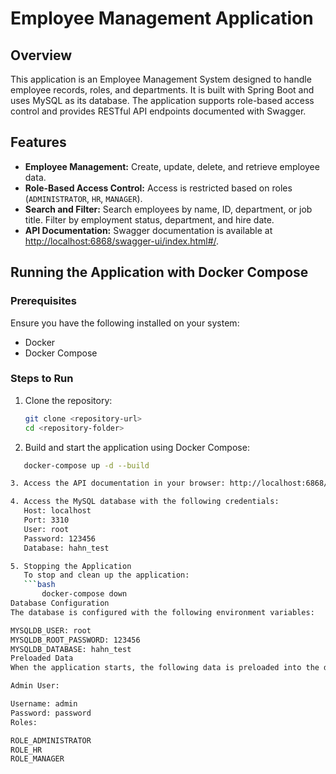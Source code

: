 # Employee Management Application

## Overview
This application is an Employee Management System designed to handle employee records, roles, and departments. It is built with Spring Boot and uses MySQL as its database. The application supports role-based access control and provides RESTful API endpoints documented with Swagger.

## Features
- **Employee Management:** Create, update, delete, and retrieve employee data.
- **Role-Based Access Control:** Access is restricted based on roles (`ADMINISTRATOR`, `HR`, `MANAGER`).
- **Search and Filter:** Search employees by name, ID, department, or job title. Filter by employment status, department, and hire date.
- **API Documentation:** Swagger documentation is available at [http://localhost:6868/swagger-ui/index.html#/](http://localhost:6868/swagger-ui/index.html#/).

## Running the Application with Docker Compose

### Prerequisites
Ensure you have the following installed on your system:
- Docker
- Docker Compose

### Steps to Run
1. Clone the repository:
   ```bash
   git clone <repository-url>
   cd <repository-folder>

2. Build and start the application using Docker Compose:
 ```bash
    docker-compose up -d --build

3. Access the API documentation in your browser: http://localhost:6868/swagger-ui/index.html#/

4. Access the MySQL database with the following credentials:
    Host: localhost
    Port: 3310
    User: root
    Password: 123456
    Database: hahn_test

5. Stopping the Application
    To stop and clean up the application:
    ```bash
        docker-compose down
Database Configuration
The database is configured with the following environment variables:

MYSQLDB_USER: root
MYSQLDB_ROOT_PASSWORD: 123456
MYSQLDB_DATABASE: hahn_test
Preloaded Data
When the application starts, the following data is preloaded into the database:

Admin User:

Username: admin
Password: password
Roles:

ROLE_ADMINISTRATOR
ROLE_HR
ROLE_MANAGER

